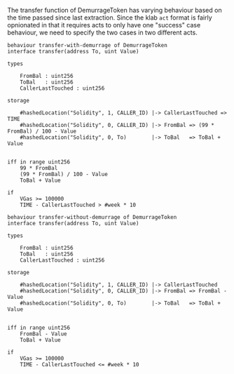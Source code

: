The transfer function of DemurrageToken has varying behaviour based on the 
time passed since last extraction. Since the klab `act` format is fairly 
opnionated in that it requires acts to only have one "success" case 
behaviour, we need to specify the two cases in two different acts.

```
behaviour transfer-with-demurrage of DemurrageToken
interface transfer(address To, uint Value)

types

    FromBal : uint256
    ToBal   : uint256
    CallerLastTouched : uint256

storage

    #hashedLocation("Solidity", 1, CALLER_ID) |-> CallerLastTouched => TIME
    #hashedLocation("Solidity", 0, CALLER_ID) |-> FromBal => (99 * FromBal) / 100 - Value
    #hashedLocation("Solidity", 0, To)        |-> ToBal   => ToBal + Value


iff in range uint256
    99 * FromBal
    (99 * FromBal) / 100 - Value
    ToBal + Value

if
    VGas >= 100000
    TIME - CallerLastTouched > #week * 10
```
```
behaviour transfer-without-demurrage of DemurrageToken
interface transfer(address To, uint Value)

types

    FromBal : uint256
    ToBal   : uint256
    CallerLastTouched : uint256

storage

    #hashedLocation("Solidity", 1, CALLER_ID) |-> CallerLastTouched
    #hashedLocation("Solidity", 0, CALLER_ID) |-> FromBal => FromBal - Value
    #hashedLocation("Solidity", 0, To)        |-> ToBal   => ToBal + Value


iff in range uint256
    FromBal - Value
    ToBal + Value

if
    VGas >= 100000
    TIME - CallerLastTouched <= #week * 10
```

